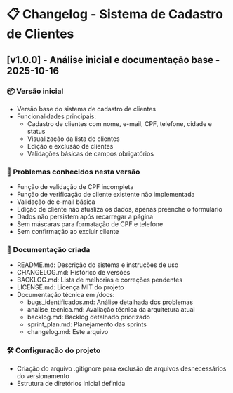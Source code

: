 # 📋 Changelog - Sistema de Cadastro de Clientes

## [v1.0.0] - Análise inicial e documentação base - 2025-10-16
### 📦 Versão inicial
- Versão base do sistema de cadastro de clientes
- Funcionalidades principais:
  - Cadastro de clientes com nome, e-mail, CPF, telefone, cidade e status
  - Visualização da lista de clientes
  - Edição e exclusão de clientes
  - Validações básicas de campos obrigatórios

### 🐛 Problemas conhecidos nesta versão
- Função de validação de CPF incompleta
- Função de verificação de cliente existente não implementada
- Validação de e-mail básica
- Edição de cliente não atualiza os dados, apenas preenche o formulário
- Dados não persistem após recarregar a página
- Sem máscaras para formatação de CPF e telefone
- Sem confirmação ao excluir cliente

### 📄 Documentação criada
- README.md: Descrição do sistema e instruções de uso
- CHANGELOG.md: Histórico de versões
- BACKLOG.md: Lista de melhorias e correções pendentes
- LICENSE.md: Licença MIT do projeto
- Documentação técnica em /docs:
  - bugs_identificados.md: Análise detalhada dos problemas
  - analise_tecnica.md: Avaliação técnica da arquitetura atual
  - backlog.md: Backlog detalhado priorizado
  - sprint_plan.md: Planejamento das sprints
  - changelog.md: Este arquivo

### 🛠️ Configuração do projeto
- Criação do arquivo .gitignore para exclusão de arquivos desnecessários do versionamento
- Estrutura de diretórios inicial definida